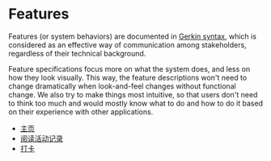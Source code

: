 # Features

Features (or system behaviors) are documented in [Gerkin syntax](https://cucumber.io/docs/gherkin/), which is considered as an effective way of communication among stakeholders, regardless of their technical background.

Feature specifications focus more on what the system does, and less on how they look visually. 
This way, the feature descriptions won't need to change dramatically when look-and-feel changes without functional change.
We also try to make things most intuitive, so that users don't need to think too much and would mostly know what to do and how to do it based on their experience with other applications.  

- [主页](./home.features)
- [阅读活动记录](./reading-activities.features)
- [打卡](./punch-cards.features)